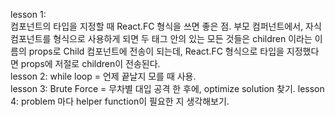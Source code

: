 lesson 1: <br/>
컴포넌트의 타입을 지정할 때 React.FC<ChildrenProps> 형식을 쓰면 좋은 점. 부모 컴퍼넌트에서, 자식 컴포넌트를 <Child></Child> 형식으로 사용하게 되면 두 태그 안의 있는 모든 것들은 children 이라는 이름의 props로 Child 컴포넌트에 전송이 되는데, React.FC<ChildrenProps> 형식으로 타입을 지정했다면 props에 저절로 children이 전송된다.<br/>
lesson 2: while loop = 언제 끝날지 모를 때 사용.<br/>
lesson 3: Brute Force = 무차별 대입 공격 한 후에, optimize solution 찾기.
lesson 4: problem 마다 helper function이 필요한 지 생각해보기.
